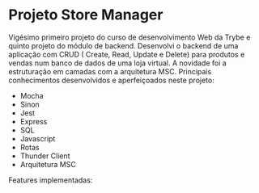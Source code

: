 # Projeto Store Manager #

Vigésimo primeiro projeto do curso de desenvolvimento Web da Trybe e quinto projeto do módulo de backend. Desenvolvi o backend de uma aplicação com CRUD ( Create, Read, Update e Delete) para produtos e vendas num banco de dados de uma loja virtual. A novidade foi a estruturação em camadas com a arquitetura MSC. Principais conhecimentos desenvolvidos e aperfeiçoados neste projeto: 

- Mocha
- Sinon
- Jest
- Express
- SQL
- Javascript
- Rotas 
- Thunder Client
- Arquitetura MSC

Features implementadas: 
